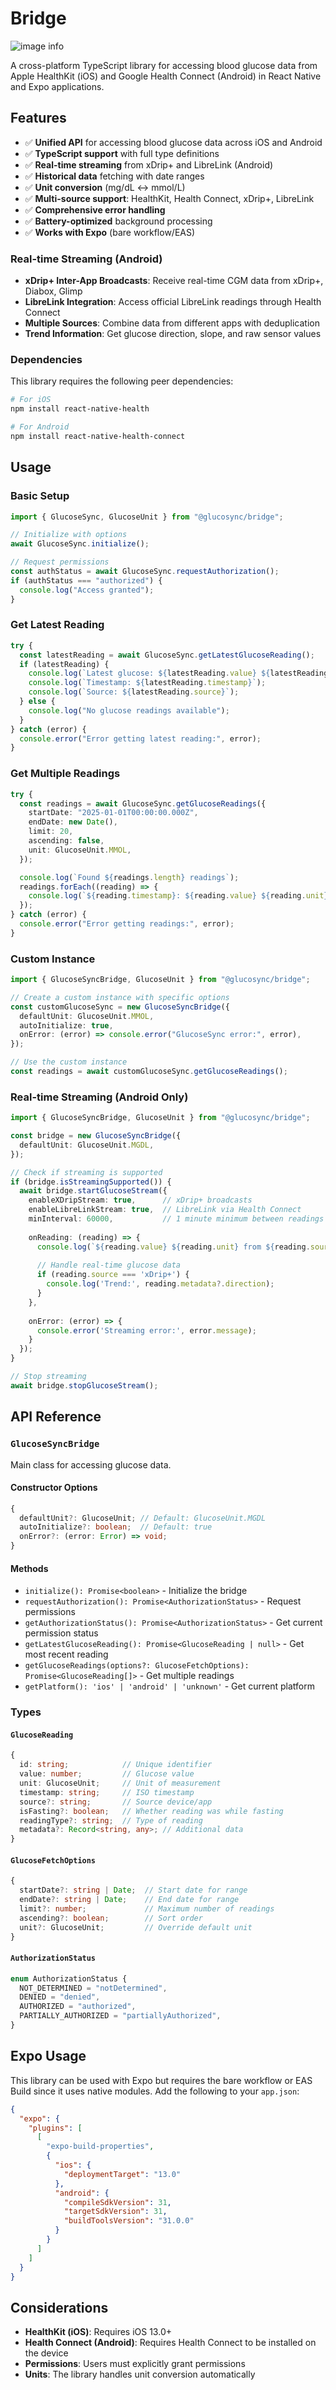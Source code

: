 # Bridge

![image info](./assets/bridgebanner.png)

A cross-platform TypeScript library for accessing blood glucose data from Apple HealthKit (iOS) and Google Health Connect (Android) in React Native and Expo applications.

## Features

- ✅ **Unified API** for accessing blood glucose data across iOS and Android
- ✅ **TypeScript support** with full type definitions
- ✅ **Real-time streaming** from xDrip+ and LibreLink (Android)
- ✅ **Historical data** fetching with date ranges
- ✅ **Unit conversion** (mg/dL ↔ mmol/L)
- ✅ **Multi-source support**: HealthKit, Health Connect, xDrip+, LibreLink
- ✅ **Comprehensive error handling**
- ✅ **Battery-optimized** background processing
- ✅ **Works with Expo** (bare workflow/EAS)

### Real-time Streaming (Android)

- **xDrip+ Inter-App Broadcasts**: Receive real-time CGM data from xDrip+, Diabox, Glimp
- **LibreLink Integration**: Access official LibreLink readings through Health Connect
- **Multiple Sources**: Combine data from different apps with deduplication
- **Trend Information**: Get glucose direction, slope, and raw sensor values

### Dependencies

This library requires the following peer dependencies:

```bash
# For iOS
npm install react-native-health

# For Android
npm install react-native-health-connect
```

## Usage

### Basic Setup

```typescript
import { GlucoseSync, GlucoseUnit } from "@glucosync/bridge";

// Initialize with options
await GlucoseSync.initialize();

// Request permissions
const authStatus = await GlucoseSync.requestAuthorization();
if (authStatus === "authorized") {
  console.log("Access granted");
}
```

### Get Latest Reading

```typescript
try {
  const latestReading = await GlucoseSync.getLatestGlucoseReading();
  if (latestReading) {
    console.log(`Latest glucose: ${latestReading.value} ${latestReading.unit}`);
    console.log(`Timestamp: ${latestReading.timestamp}`);
    console.log(`Source: ${latestReading.source}`);
  } else {
    console.log("No glucose readings available");
  }
} catch (error) {
  console.error("Error getting latest reading:", error);
}
```

### Get Multiple Readings

```typescript
try {
  const readings = await GlucoseSync.getGlucoseReadings({
    startDate: "2025-01-01T00:00:00.000Z",
    endDate: new Date(),
    limit: 20,
    ascending: false,
    unit: GlucoseUnit.MMOL,
  });

  console.log(`Found ${readings.length} readings`);
  readings.forEach((reading) => {
    console.log(`${reading.timestamp}: ${reading.value} ${reading.unit}`);
  });
} catch (error) {
  console.error("Error getting readings:", error);
}
```

### Custom Instance

```typescript
import { GlucoseSyncBridge, GlucoseUnit } from "@glucosync/bridge";

// Create a custom instance with specific options
const customGlucoseSync = new GlucoseSyncBridge({
  defaultUnit: GlucoseUnit.MMOL,
  autoInitialize: true,
  onError: (error) => console.error("GlucoseSync error:", error),
});

// Use the custom instance
const readings = await customGlucoseSync.getGlucoseReadings();
```

### Real-time Streaming (Android Only)

```typescript
import { GlucoseSyncBridge, GlucoseUnit } from "@glucosync/bridge";

const bridge = new GlucoseSyncBridge({
  defaultUnit: GlucoseUnit.MGDL,
});

// Check if streaming is supported
if (bridge.isStreamingSupported()) {
  await bridge.startGlucoseStream({
    enableXDripStream: true,      // xDrip+ broadcasts
    enableLibreLinkStream: true,  // LibreLink via Health Connect
    minInterval: 60000,           // 1 minute minimum between readings
    
    onReading: (reading) => {
      console.log(`${reading.value} ${reading.unit} from ${reading.source}`);
      
      // Handle real-time glucose data
      if (reading.source === 'xDrip+') {
        console.log('Trend:', reading.metadata?.direction);
      }
    },
    
    onError: (error) => {
      console.error('Streaming error:', error.message);
    }
  });
}

// Stop streaming
await bridge.stopGlucoseStream();
```

## API Reference

### `GlucoseSyncBridge`

Main class for accessing glucose data.

#### Constructor Options

```typescript
{
  defaultUnit?: GlucoseUnit; // Default: GlucoseUnit.MGDL
  autoInitialize?: boolean;  // Default: true
  onError?: (error: Error) => void;
}
```

#### Methods

- `initialize(): Promise<boolean>` - Initialize the bridge
- `requestAuthorization(): Promise<AuthorizationStatus>` - Request permissions
- `getAuthorizationStatus(): Promise<AuthorizationStatus>` - Get current permission status
- `getLatestGlucoseReading(): Promise<GlucoseReading | null>` - Get most recent reading
- `getGlucoseReadings(options?: GlucoseFetchOptions): Promise<GlucoseReading[]>` - Get multiple readings
- `getPlatform(): 'ios' | 'android' | 'unknown'` - Get current platform

### Types

#### `GlucoseReading`

```typescript
{
  id: string;            // Unique identifier
  value: number;         // Glucose value
  unit: GlucoseUnit;     // Unit of measurement
  timestamp: string;     // ISO timestamp
  source?: string;       // Source device/app
  isFasting?: boolean;   // Whether reading was while fasting
  readingType?: string;  // Type of reading
  metadata?: Record<string, any>; // Additional data
}
```

#### `GlucoseFetchOptions`

```typescript
{
  startDate?: string | Date;  // Start date for range
  endDate?: string | Date;    // End date for range
  limit?: number;             // Maximum number of readings
  ascending?: boolean;        // Sort order
  unit?: GlucoseUnit;         // Override default unit
}
```

#### `AuthorizationStatus`

```typescript
enum AuthorizationStatus {
  NOT_DETERMINED = "notDetermined",
  DENIED = "denied",
  AUTHORIZED = "authorized",
  PARTIALLY_AUTHORIZED = "partiallyAuthorized",
}
```

## Expo Usage

This library can be used with Expo but requires the bare workflow or EAS Build since it uses native modules. Add the following to your `app.json`:

```json
{
  "expo": {
    "plugins": [
      [
        "expo-build-properties",
        {
          "ios": {
            "deploymentTarget": "13.0"
          },
          "android": {
            "compileSdkVersion": 31,
            "targetSdkVersion": 31,
            "buildToolsVersion": "31.0.0"
          }
        }
      ]
    ]
  }
}
```

## Considerations

- **HealthKit (iOS)**: Requires iOS 13.0+
- **Health Connect (Android)**: Requires Health Connect to be installed on the device
- **Permissions**: Users must explicitly grant permissions
- **Units**: The library handles unit conversion automatically

